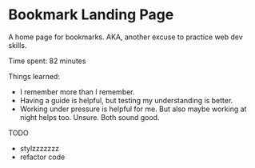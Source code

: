 # Bookmark Landing Page

A home page for bookmarks. AKA, another excuse to practice web dev skills.

Time spent: 82 minutes

Things learned:

- I remember more than I remember.
- Having a guide is helpful, but testing my understanding is better.
- Working under pressure is helpful for me. But also maybe working at night helps too. Unsure. Both sound good.

TODO

- stylzzzzzzz
- refactor code
